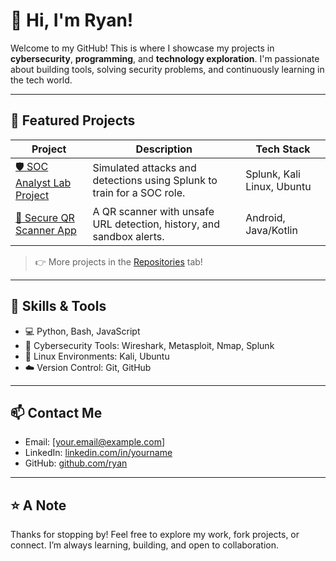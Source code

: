 # 👋 Hi, I'm Ryan!

Welcome to my GitHub! This is where I showcase my projects in **cybersecurity**, **programming**, and **technology exploration**. I'm passionate about building tools, solving security problems, and continuously learning in the tech world.

---

## 🚀 Featured Projects

| Project | Description | Tech Stack |
|--------|-------------|------------|
| [🛡️ SOC Analyst Lab Project](https://github.com/your-username/soc-analyst-lab) | Simulated attacks and detections using Splunk to train for a SOC role. | Splunk, Kali Linux, Ubuntu |
| [📱 Secure QR Scanner App](https://github.com/your-username/secure-qr-scanner) | A QR scanner with unsafe URL detection, history, and sandbox alerts. | Android, Java/Kotlin |

> 👉 More projects in the [Repositories](https://github.com/your-username?tab=repositories) tab!

---

## 🧰 Skills & Tools

- 💻 Python, Bash, JavaScript
- 🔐 Cybersecurity Tools: Wireshark, Metasploit, Nmap, Splunk
- 🐧 Linux Environments: Kali, Ubuntu
- ☁️ Version Control: Git, GitHub

---

## 📫 Contact Me

- Email: [your.email@example.com]
- LinkedIn: [linkedin.com/in/yourname](https://linkedin.com/in/yourname)
- GitHub: [github.com/ryan](https://github.com/ryan)

---

## ⭐ A Note

Thanks for stopping by! Feel free to explore my work, fork projects, or connect. I’m always learning, building, and open to collaboration.

